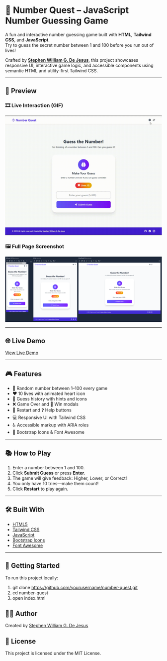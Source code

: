 # 🎲 Number Quest – JavaScript Number Guessing Game

A fun and interactive number guessing game built with **HTML**, **Tailwind CSS**, and **JavaScript**.  
Try to guess the secret number between 1 and 100 before you run out of lives!

Crafted by **[Stephen William G. De Jesus](https://www.facebook.com/stephenwilliam.dejesus.5/)**, this project showcases responsive UI, interactive game logic, and accessible components using semantic HTML and utility-first Tailwind CSS.

---

## 📸 Preview  

### 🎞️ Live Interaction (GIF)  
![Number Quest Gameplay GIF](images/demo.gif)

### 🖼️ Full Page Screenshot  
![Number Quest Screenshot](images/demo.png)

---

## 🌐 Live Demo  
[View Live Demo](https://bogiiiie.github.io/02-javascript-number-guessing-game/) <!-- Replace with your actual live link -->

---

## 🎮 Features

- 🎯 Random number between 1–100 every game  
- ❤️ 10 lives with animated heart icon  
- 📝 Guess history with hints and icons  
- ❌ Game Over and 🎉 Win modals  
- 🔁 Restart and ❓ Help buttons  
- 💻 Responsive UI with Tailwind CSS  
- ♿ Accessible markup with ARIA roles  
- 🎨 Bootstrap Icons & Font Awesome

---

## 📚 How to Play

1. Enter a number between 1 and 100.
2. Click **Submit Guess** or press **Enter**.
3. The game will give feedback: Higher, Lower, or Correct!
4. You only have 10 tries—make them count!
5. Click **Restart** to play again.

---

## 🛠️ Built With

- [HTML5](https://developer.mozilla.org/en-US/docs/Web/Guide/HTML/HTML5)
- [Tailwind CSS](https://tailwindcss.com/)
- [JavaScript](https://developer.mozilla.org/en-US/docs/Web/JavaScript)
- [Bootstrap Icons](https://icons.getbootstrap.com/)
- [Font Awesome](https://fontawesome.com/)

---

## 🚀 Getting Started

To run this project locally:
1. git clone https://github.com/yourusername/number-quest.git
2. cd number-quest
3. open index.html

## 👨‍💻 Author
Created by [Stephen William G. De Jesus](https://www.facebook.com/stephenwilliam.dejesus.5/)

## 📄 License
This project is licensed under the MIT License.
